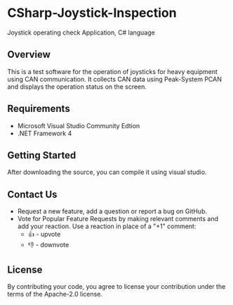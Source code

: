 # CSharp-Joystick-Inspection
Joystick operating check Application, C# language

## Overview
This is a test software for the operation of joysticks for heavy equipment using CAN communication. It collects CAN data using Peak-System PCAN and displays the operation status on the screen.

## Requirements
* Microsoft Visual Studio Community Edtion
* .NET Framework 4

## Getting Started
After downloading the source, you can compile it using visual studio.


## Contact Us
* Request a new feature, add a question or report a bug on GitHub.
* Vote for Popular Feature Requests by making relevant comments and add your reaction. Use a reaction in place of a "+1" comment:
  * 👍 - upvote
  * 👎 - downvote

## License
By contributing your code, you agree to license your contribution under the terms of the Apache-2.0 license.

